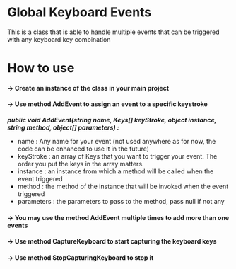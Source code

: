 # Global Keyboard Events
This is a class that is able to handle multiple events that can be triggered with any keyboard key combination

# How to use
#### -> Create an instance of the class in your main project
#### -> Use method **AddEvent** to assign an event to a specific keystroke
_**public void AddEvent(string name, Keys[] keyStroke, object instance, string method, object[] parameters) :**_
* name : Any name for your event (not used anywhere as for now, the code can be enhanced to use it in the future)
* keyStroke : an array of Keys that you want to trigger your event. The order you put the keys in the array matters.
* instance : an instance from which a method will be called when the event triggered
* method : the method of the instance that will be invoked when the event triggered
* parameters : the parameters to pass to the method, pass null if not any
#### -> You may use the method AddEvent multiple times to add more than one events
#### -> Use method CaptureKeyboard to start capturing the keyboard keys
#### -> Use method StopCapturingKeyboard to stop it
